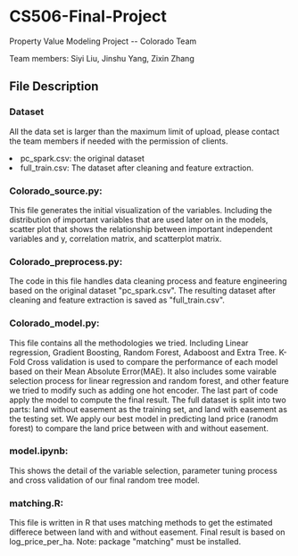 # CS506-Final-Project
Property Value Modeling Project -- Colorado Team 

Team members: Siyi Liu, Jinshu Yang, Zixin Zhang

## File Description
### Dataset
All the data set is larger than the maximum limit of upload, please contact the team members if needed with the permission of clients. <li>
pc_spark.csv: the original dataset <li>
full_train.csv: The dataset after cleaning and feature extraction.

### Colorado_source.py:
This file generates the initial visualization of the variables. Including the distribution of important variables that are used later on in the models, scatter plot that shows the relationship between important independent variables and y, correlation matrix, and scatterplot matrix.

### Colorado_preprocess.py:
The code in this file handles data cleaning process and feature engineering based on the original dataset "pc_spark.csv". The resulting dataset after cleaning and feature extraction is saved as "full_train.csv".

### Colorado_model.py:
This file contains all the methodologies we tried. Including Linear regression, Gradient Boosting, Random Forest, Adaboost and Extra Tree. K-Fold Cross validation is used to compare the performance of each model based on their Mean Absolute Error(MAE). It also includes some vairable selection process for linear regression and random forest, and other feature we tried to modify such as adding one hot encoder. The last part of code apply the model to compute the final result. The full dataset is split into two parts: land without easement as the training set, and land with easement as the testing set. We apply our best model in predicting land price (ranodm forest) to compare the land price between with and without easement. 

### model.ipynb:
This shows the detail of the variable selection, parameter tuning process and cross validation of our final random tree model.

### matching.R:
This file is written in R that uses matching methods to get the estimated differece between land with and without easement. Final result is based on log_price_per_ha. Note: package "matching" must be installed.

